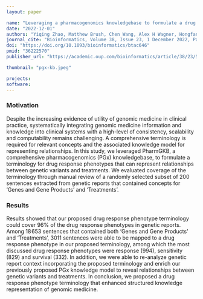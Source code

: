 ```yaml
---
layout: paper

name: "Leveraging a pharmacogenomics knowledgebase to formulate a drug response phenotype terminology for genomic medicine"
date: "2022-12-01"
authors: "Yiqing Zhao, Matthew Brush, Chen Wang, Alex H Wagner, Hongfang Liu, Robert R Freimuth"
journal_cite: "Bioinformatics, Volume 38, Issue 23, 1 December 2022, Pages 5279–5287"
doi: "https://doi.org/10.1093/bioinformatics/btac646"
pmid: "36222570"
publisher_url: "https://academic.oup.com/bioinformatics/article/38/23/5279/6759370"

thumbnail: "pgx-kb.jpeg"

projects:
software:
---
```

### Motivation

Despite the increasing evidence of utility of genomic medicine in clinical practice, systematically integrating genomic medicine information and knowledge into clinical systems with a high-level of consistency, scalability and computability remains challenging. A comprehensive terminology is required for relevant concepts and the associated knowledge model for representing relationships. In this study, we leveraged PharmGKB, a comprehensive pharmacogenomics (PGx) knowledgebase, to formulate a terminology for drug response phenotypes that can represent relationships between genetic variants and treatments. We evaluated coverage of the terminology through manual review of a randomly selected subset of 200 sentences extracted from genetic reports that contained concepts for ‘Genes and Gene Products’ and ‘Treatments’.

### Results

Results showed that our proposed drug response phenotype terminology could cover 96% of the drug response phenotypes in genetic reports. Among 18 653 sentences that contained both ‘Genes and Gene Products’ and ‘Treatments’, 3011 sentences were able to be mapped to a drug response phenotype in our proposed terminology, among which the most discussed drug response phenotypes were response (994), sensitivity (829) and survival (332). In addition, we were able to re-analyze genetic report context incorporating the proposed terminology and enrich our previously proposed PGx knowledge model to reveal relationships between genetic variants and treatments. In conclusion, we proposed a drug response phenotype terminology that enhanced structured knowledge representation of genomic medicine.


